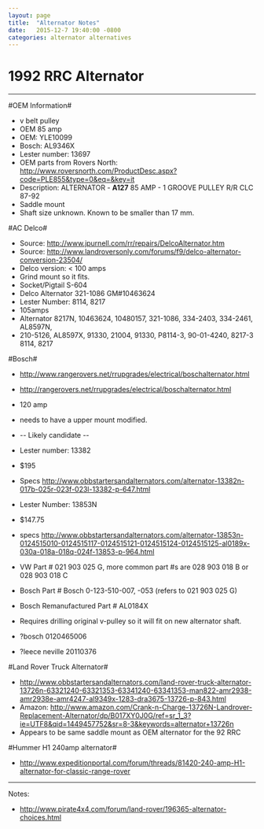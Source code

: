 ```yaml
---
layout: page 
title:  "Alternator Notes"
date:   2015-12-7 19:40:00 -0800
categories: alternator alternatives
---
```


# 1992 RRC Alternator

---

#OEM Information#

- v belt pulley
- OEM 85 amp
- OEM: YLE10099
- Bosch: AL9346X
- Lester number: 13697
- OEM parts from Rovers North: <http://www.roversnorth.com/ProductDesc.aspx?code=PLE855&type=0&eq=&key=it>
- Description: ALTERNATOR - **A127** 85 AMP - 1 GROOVE PULLEY R/R CLC 87-92
- Saddle mount
- Shaft size unknown. Known to be smaller than 17 mm.

#AC Delco#

- Source: <http://www.jpurnell.com/rr/repairs/DelcoAlternator.htm>
- Source: <http://www.landroversonly.com/forums/f9/delco-alternator-conversion-23504/>
- Delco version: < 100 amps
- Grind mount so it fits.
- Socket/Pigtail S-604 
- Delco Alternator 321-1086 GM#10463624
- Lester Number: 8114, 8217
- 105amps
- Alternator 8217N, 10463624, 10480157, 321-1086, 334-2403, 334-2461, AL8597N,
- 210-5126, AL8597X, 91330, 21004, 91330, P8114-3, 90-01-4240, 8217-3 8114, 8217

#Bosch#

- <http://www.rangerovers.net/rrupgrades/electrical/boschalternator.html>
- <http://rangerovers.net/rrupgrades/electrical/boschalternator.html>
- 120 amp 
- needs to have a upper mount modified.

- -- Likely candidate --
- Lester number: 13382 
- $195
- Specs <http://www.obbstartersandalternators.com/alternator-13382n-017b-025r-023f-023l-13382-p-647.html>

- Lester Number: 13853N
- $147.75
- specs <http://www.obbstartersandalternators.com/alternator-13853n-0124515010-0124515117-0124515121-0124515124-0124515125-al0189x-030a-018a-018q-024f-13853-p-964.html>

- VW Part # 021 903 025 G, more common part #s are 028 903 018 B or 028 903 018 C 
- Bosch Part # Bosch 0-123-510-007, -053 (refers to 021 903 025 G)
- Bosch Remanufactured Part # AL0184X 
- Requires drilling original v-pulley so it will fit on new alternator shaft.

- ?bosch 0120465006
- ?leece neville 20110376

#Land Rover Truck Alternator#

- <http://www.obbstartersandalternators.com/land-rover-truck-alternator-13726n-63321240-63321353-63341240-63341353-man822-amr2938-amr2938e-amr4247-al9349x-1283-dra3675-13726-p-843.html>
- Amazon: <http://www.amazon.com/Crank-n-Charge-13726N-Landrover-Replacement-Alternator/dp/B017XY0J0G/ref=sr_1_3?ie=UTF8&qid=1449457752&sr=8-3&keywords=alternator+13726n>
- Appears to be same saddle mount as OEM alternator for the 92 RRC

#Hummer H1 240amp alternator#

- <http://www.expeditionportal.com/forum/threads/81420-240-amp-H1-alternator-for-classic-range-rover>

---

Notes:

- <http://www.pirate4x4.com/forum/land-rover/196365-alternator-choices.html>
